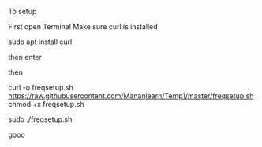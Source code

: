 To setup

First open Terminal
 Make sure curl is installed
 
  sudo apt install curl
  
  then enter
  
  then 
  
  curl -o freqsetup.sh https://raw.githubusercontent.com/Mananlearn/Temp1/master/freqsetup.sh
  chmod +x freqsetup.sh
  
  sudo ./freqsetup.sh
 
 gooo
  

